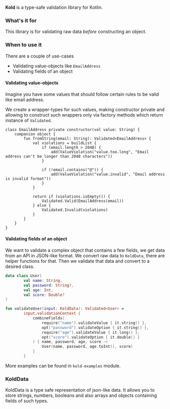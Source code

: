 **Kold** is a type-safe validation library for Kotlin.
### What's it for
This library is for validating raw data _before_ constructing an object.

### When to use it
There are a couple of use-cases
* Validating value-objects like `EmailAddress`
* Validating fields of an object

#### Validating value-objects
Imagine you have some values that should follow certain rules to be valid like email address.

We create a wrapper-types for such values, making constructor private and allowing to construct such wrappers only via factory methods which return instance of `Validated`.

```$kotlin
class EmailAddress private constructor(val value: String) {
    companion object {
        fun fromString(email: String): Validated<EmailAddress> {
            val violations = buildList {
                if (email.length > 2048) {
                    add(ValueViolation("value.too.long", "Email address can't be longer than 2048 characters"))
                }

                if (!email.contains("@")) {
                    add(ValueViolation("value.invalid", "Email address is invalid format"))
                }
            }

            return if (violations.isEmpty()) {
                Validated.Valid(EmailAddress(email))
            } else {
                Validated.Invalid(violations)
            }
        }
    }
}
```

#### Validating fields of an object
We want to validate a complex object that contains a few fields, we get data from an API in JSON-like format.
We convert raw data to `KoldData`, there are helper functions for that. Then we validate that data and convert to a desired class.
```kotlin
data class User(
        val name: String,
        val password: String?,
        val age: Int,
        val score: Double?
)

fun validateUser(input: KoldData): Validated<User> =
        input.validationContext {
            combineFields(
                require("name").validateValue { it.string() },
                opt("password").validateOption { it.string() },
                require("age").validateValue { it.long() },
                opt("score").validateOption { it.double() }
            ) { name, password, age, score ->
                User(name, password, age.toInt(), score)
            }
        }
```
More examples can be found in `kold-examples` module.

### KoldData
KoldData is a type safe representation of json-like data. It allows you to store strings, numbers, booleans and also arrays and objects containing fields of such types. 
